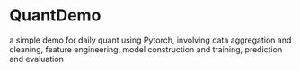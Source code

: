 # QuantDemo
a simple demo for daily quant using Pytorch, involving data aggregation and cleaning, feature engineering, model construction and training, prediction and evaluation

